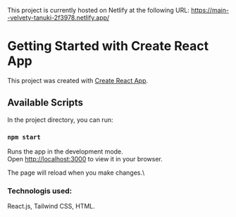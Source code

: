 This project is currently hosted on Netlify at the following URL:
https://main--velvety-tanuki-2f3978.netlify.app/

# Getting Started with Create React App

This project was created with [Create React App](https://github.com/facebook/create-react-app).

## Available Scripts

In the project directory, you can run:

### `npm start`

Runs the app in the development mode.\
Open [http://localhost:3000](http://localhost:3000) to view it in your browser.

The page will reload when you make changes.\


### Technologis used:
React.js, Tailwind CSS, HTML.


